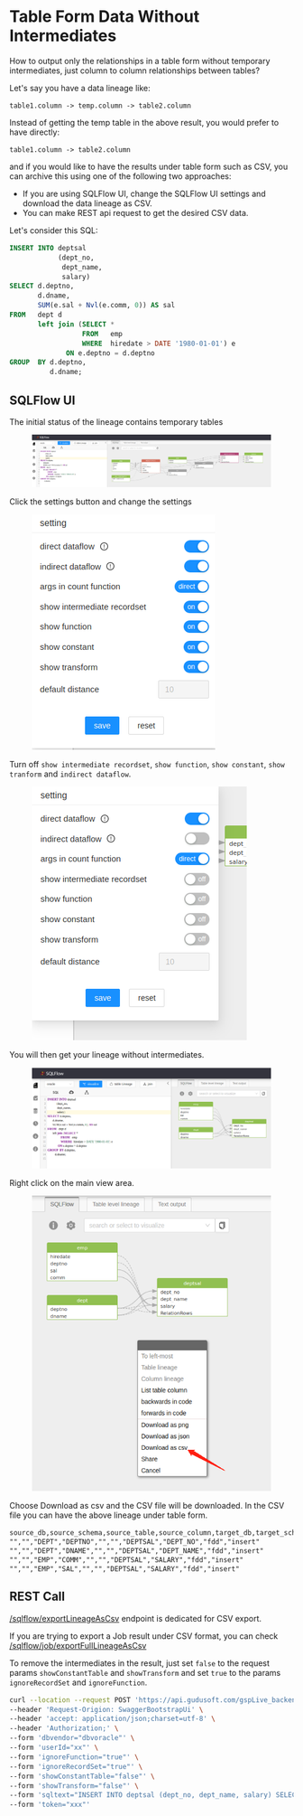 # Table Form Data Without Intermediates

How to output only the relationships in a table form without temporary intermediates, just column to column relationships between tables?

Let's say you have a data lineage like:

```
table1.column -> temp.column -> table2.column
```

Instead of getting the temp table in the above result, you would prefer to have directly:&#x20;

```
table1.column -> table2.column
```

and if you would like to have the results under table form such as CSV, you can archive this using one of the following two approaches:

* If you are using SQLFlow UI, change the SQLFlow UI settings and download the data lineage as CSV.
* You can make REST api request to get the desired CSV data.

Let's consider this SQL:

```sql
INSERT INTO deptsal
            (dept_no,
             dept_name,
             salary)
SELECT d.deptno,
       d.dname,
       SUM(e.sal + Nvl(e.comm, 0)) AS sal
FROM   dept d
       left join (SELECT *
                  FROM   emp
                  WHERE  hiredate > DATE '1980-01-01') e
              ON e.deptno = d.deptno
GROUP  BY d.deptno,
          d.dname; 
```

## SQLFlow UI

The initial status of the lineage contains temporary tables

<figure><img src="../../.gitbook/assets/111_20221204172525.png" alt=""><figcaption></figcaption></figure>

Click the settings button and change the settings

<figure><img src="../../.gitbook/assets/222_20221204172545.png" alt=""><figcaption></figcaption></figure>

Turn off `show intermediate recordset`, `show function`, `show constant`, `show tranform` and `indirect dataflow`.

<figure><img src="../../.gitbook/assets/666_20221204195828.png" alt=""><figcaption></figcaption></figure>

You will then get your lineage without intermediates.

<figure><img src="../../.gitbook/assets/444_20221204172643.png" alt=""><figcaption></figcaption></figure>

Right click on the main view area.

<figure><img src="../../.gitbook/assets/555_20221204172724.png" alt=""><figcaption></figcaption></figure>

Choose Download as csv and the CSV file will be downloaded. In the CSV file you can have the above lineage under table form.

```csv
source_db,source_schema,source_table,source_column,target_db,target_schema,target_table,target_column,relation_type,effectType
"","","DEPT","DEPTNO","","","DEPTSAL","DEPT_NO","fdd","insert"
"","","DEPT","DNAME","","","DEPTSAL","DEPT_NAME","fdd","insert"
"","","EMP","COMM","","","DEPTSAL","SALARY","fdd","insert"
"","","EMP","SAL","","","DEPTSAL","SALARY","fdd","insert"
```

## REST Call

[/sqlflow/exportLineageAsCsv](../../3.-api-docs/sqlflow-rest-api-reference/export-csv/sqlflow-generation-sqlflow-exportlineageascsv.md) endpoint is dedicated for CSV export.

If you are trying to export a Job result under CSV format, you can check  [/sqlflow/job/exportFullLineageAsCsv](../../3.-api-docs/sqlflow-rest-api-reference/export-csv/sqlflow-job-exportfulllineageascsv.md)

To remove the intermediates in the result, just set `false` to the request params `showConstantTable` and `showTransform` and set `true` to the params `ignoreRecordSet` and `ignoreFunction`.&#x20;

```bash
curl --location --request POST 'https://api.gudusoft.com/gspLive_backend/sqlflow/generation/sqlflow/exportLineageAsCsv?showRelationType=fdd' \
--header 'Request-Origion: SwaggerBootstrapUi' \
--header 'accept: application/json;charset=utf-8' \
--header 'Authorization;' \
--form 'dbvendor="dbvoracle"' \
--form 'userId="xx"' \
--form 'ignoreFunction="true"' \
--form 'ignoreRecordSet="true"' \
--form 'showConstantTable="false"' \
--form 'showTransform="false"' \
--form 'sqltext="INSERT INTO deptsal (dept_no, dept_name, salary) SELECT d.deptno, d.dname, SUM(e.sal + Nvl(e.comm, 0)) AS sal FROM dept d left join (SELECT * FROM emp WHERE hiredate > DATE '\''1980-01-01'\'') e ON e.deptno = d.deptno GROUP BY d.deptno, d.dname;"' \
--form 'token="xxx"'
```
